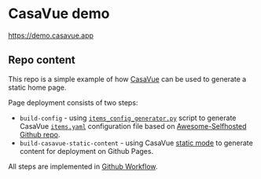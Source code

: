 # CasaVue demo
https://demo.casavue.app

## Repo content
This repo is a simple example of how [CasaVue](https://casavue.app) can be used to generate a static home page.

Page deployment consists of two steps:
- `build-config` - using [`items_config_generator.py`](https://github.com/czoczo/casavue-demo/blob/main/items_config_generator.py) script to generate CasaVue [`items.yaml`](https://casavue.app/configuration/file/#static-items-definitions) configuration file based on [Awesome-Selfhosted Github repo](https://github.com/awesome-selfhosted/awesome-selfhosted). 
- `build-casavue-static-content` - using CasaVue [static mode](https://dev.casavue.app/deployment/deploy_docker/#static-mode) to generate content for deployment on Github Pages.

All steps are implemented in [Github Workflow](https://github.com/czoczo/casavue-demo/blob/main/.github/workflows/build-demo-page.yaml).